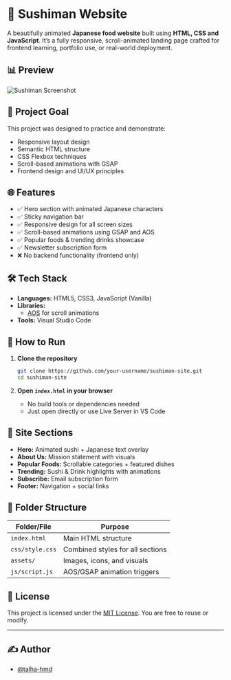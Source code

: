 # 🍣 Sushiman Website

A beautifully animated **Japanese food website** built using **HTML, CSS and JavaScript**. It’s a fully responsive, scroll-animated landing page crafted for frontend learning, portfolio use, or real-world deployment.

## 📊 Preview

![Sushiman Screenshot](<img width="1900" height="972" alt="sushimat-site" src="https://github.com/user-attachments/assets/8d24cdca-b173-494e-8712-c433eb9a324e" />)

## 🧠 Project Goal

This project was designed to practice and demonstrate:
- Responsive layout design
- Semantic HTML structure
- CSS Flexbox techniques
- Scroll-based animations with GSAP
- Frontend design and UI/UX principles

## 🌐 Features

- ✅ Hero section with animated Japanese characters
- ✅ Sticky navigation bar
- ✅ Responsive design for all screen sizes
- ✅ Scroll-based animations using GSAP and AOS
- ✅ Popular foods & trending drinks showcase
- ✅ Newsletter subscription form
- ❌ No backend functionality (frontend only)

## 🛠 Tech Stack

- **Languages:** HTML5, CSS3, JavaScript (Vanilla)
- **Libraries:**
  - [AOS](https://michalsnik.github.io/aos/) for scroll animations
- **Tools:** Visual Studio Code

## 🚀 How to Run

1. **Clone the repository**
   ```bash
   git clone https://github.com/your-username/sushiman-site.git
   cd sushiman-site
   ```

2. **Open `index.html` in your browser**
   - No build tools or dependencies needed
   - Just open directly or use Live Server in VS Code

## 🧾 Site Sections

- **Hero:** Animated sushi + Japanese text overlay
- **About Us:** Mission statement with visuals
- **Popular Foods:** Scrollable categories + featured dishes
- **Trending:** Sushi & Drink highlights with animations
- **Subscribe:** Email subscription form
- **Footer:** Navigation + social links

## 📁 Folder Structure

| Folder/File       | Purpose                          |
|-------------------|----------------------------------|
| `index.html`      | Main HTML structure              |
| `css/style.css`   | Combined styles for all sections |
| `assets/`         | Images, icons, and visuals       |
| `js/script.js`    | AOS/GSAP animation triggers      |

## 📄 License

This project is licensed under the [MIT License](LICENSE). You are free to reuse or modify.

---

## ✍️ Author

- [@talha-hmd](https://github.com/talha-hmd)
